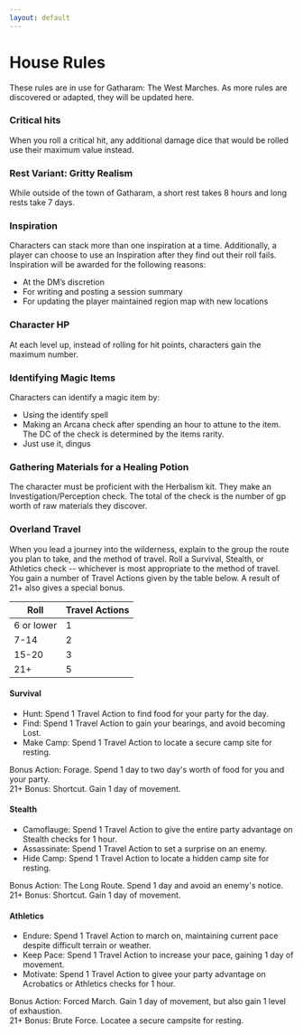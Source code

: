 ```yaml
---
layout: default
---
```


# House Rules

These rules are in use for Gatharam: The West Marches. As more rules are discovered or adapted, they will be updated here.

### **Critical hits**
When you roll a critical hit, any additional damage dice that would be rolled use their maximum value instead.

### **Rest Variant: Gritty Realism**
While outside of the town of Gatharam, a short rest takes 8 hours and long rests take 7 days.

### **Inspiration**
Characters can stack more than one inspiration at a time. Additionally, a player can choose to use an Inspiration after they find out their roll fails. Inspiration will be awarded for the following reasons:  
- At the DM’s discretion
- For writing and posting a session summary
- For updating the player maintained region map with new locations

### Character HP
At each level up, instead of rolling for hit points, characters gain the maximum number.

### Identifying Magic Items
Characters can identify a magic item by:
- Using the identify spell
- Making an Arcana check after spending an hour to attune to the item. The DC of the check is determined by the items rarity.
- Just use it, dingus

### Gathering Materials for a Healing Potion
The character must be proficient with the Herbalism kit. They make an Investigation/Perception check. The total of the check is the number of gp worth of raw materials they discover.

### Overland Travel
When you lead a journey into the wilderness, explain to the group the route you plan to take, and the method of travel. Roll a Survival, Stealth, or Athletics check -- whichever is most appropriate to the method of travel. You gain a number of Travel Actions given by the table below. A result of 21+ also gives a special bonus.

|Roll| Travel Actions|
|---|---|
|6 or lower|1|
|7-14|2|
|15-20|3|
|21+|5|

#### Survival 
* Hunt: Spend 1 Travel Action to find food for your party for the day. 
* Find: Spend 1 Travel Action to gain your bearings, and avoid becoming Lost. 
* Make Camp: Spend 1 Travel Action to locate a secure camp site for resting. 

Bonus Action: Forage. Spend 1 day to two day's worth of food for you and your party.  
21+ Bonus: Shortcut. Gain 1 day of movement.

#### Stealth
* Camoflauge: Spend 1 Travel Action to give the entire party advantage on Stealth checks for 1 hour.
* Assassinate: Spend 1 Travel Action to set a surprise on an enemy.
* Hide Camp: Spend 1 Travel Action to locate a hidden camp site for resting.  

Bonus Action: The Long Route. Spend 1 day and avoid an enemy's notice.  
21+ Bonus: Shortcut. Gain 1 day of movement.

#### Athletics
* Endure: Spend 1 Travel Action to march on, maintaining current pace despite difficult terrain or weather.
* Keep Pace: Spend 1 Travel Action to increase your pace, gaining 1 day of movement.
* Motivate: Spend 1 Travel Action to givee your party advantage on Acrobatics or Athletics checks for 1 hour.  

Bonus Action: Forced March. Gain 1 day of movement, but also gain 1 level of exhaustion.  
21+ Bonus: Brute Force. Locatee a secure campsite for resting.